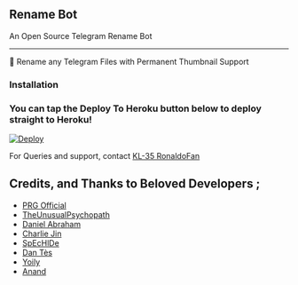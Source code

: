 ## Rename Bot 

An Open Source Telegram Rename Bot

---
👺 Rename any Telegram Files with Permanent Thumbnail Support


### Installation


### You can tap the Deploy To Heroku button below to deploy straight to Heroku!
[![Deploy](https://www.herokucdn.com/deploy/button.svg)](https://heroku.com/deploy?template=https://github.com/KL-35RonaldoFan/TG-Renamer-Bot)

For Queries and support, contact [KL-35 RonaldoFan](https://telegram.dog/KL35RonaldoFan)

## Credits, and Thanks to Beloved Developers ;

* [PRG Official](https://telegram.dog/prgofficial)
* [TheUnusualPsychopath](https://telegram.dog/TheUnusualPsychopath)
* [Daniel Abraham](https://telegram.dog/Daniel_Abraham)
* [Charlie Jin](https://telegram.dog/Charlie_Jin)
* [SpEcHlDe](https://telegram.dog/SpEcHlDe) 
* [Dan Tès](https://telegram.dog/haskell) 
* [Yoily](https://telegram.dog/YoilyL)
* [Anand](https://telegram.dog/Anandpskerala)
